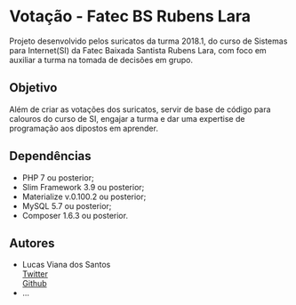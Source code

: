 # Votação - Fatec BS Rubens Lara #

  Projeto desenvolvido pelos suricatos da turma 2018.1, do curso de Sistemas para Internet(SI) da Fatec Baixada Santista Rubens Lara, com foco em auxiliar a turma na tomada de decisões em grupo.

  ## Objetivo

  Além de criar as votações dos suricatos, servir de base de código para calouros do curso de SI, engajar a turma e dar uma expertise de programação aos dipostos em aprender.

  ## Dependências

  * PHP 7 ou posterior;
  * Slim Framework 3.9 ou posterior;
  * Materialize v.0.100.2 ou posterior;
  * MySQL 5.7 ou posterior;
  * Composer 1.6.3 ou posterior.

  ## Autores

  * Lucas Viana dos Santos <br> [Twitter](https://twitter.com/elevesantos) <br>
  [Github](https://github.com/elevesantos)
  * ...
